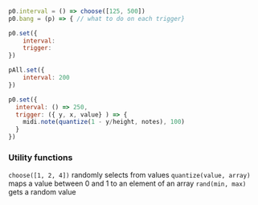 
### 
```javascript
p0.interval = () => choose([125, 500])
p0.bang = (p) => { // what to do on each trigger}

p0.set({
    interval: 
    trigger:
})

pAll.set({
    interval: 200
})
```

```javascript
p0.set({
  interval: () => 250,
  trigger: ({ y, x, value} ) => {
    midi.note(quantize(1 - y/height, notes), 100)
  }
})

```

### Utility functions
`choose([1, 2, 4])` randomly selects from values
`quantize(value, array)` maps a value between 0 and 1 to an element of an array
`rand(min, max)` gets a random value



